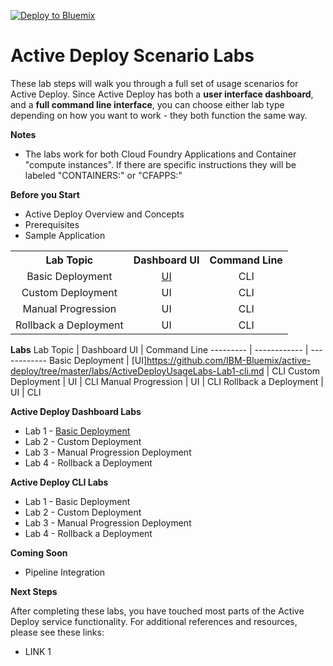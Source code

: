 [![Deploy to Bluemix](https://bluemix.net/deploy/button.png)](https://bluemix.net/deploy?repository=https://github.com/IBM-Bluemix/active-deploy-lab)

# Active Deploy Scenario Labs

These lab steps will walk you through a full set of usage scenarios for Active Deploy. Since Active Deploy has both a **user interface dashboard**, and a **full command line interface**, you can choose either lab type depending on how you want to work - they both function the same way.


**Notes**
* The labs work for both Cloud Foundry Applications and Container "compute instances". If there are specific instructions they will be labeled "CONTAINERS:" or "CFAPPS:"

**Before you Start**
* Active Deploy Overview and Concepts
* Prerequisites
* Sample Application

<table>
  <tbody>
    <tr>
      <th align="center">Lab Topic</th>
      <th align="center">Dashboard UI</th>
      <th align="center">Command Line</th>
    </tr>
    <tr>
      <td align="center">Basic Deployment</td>
      <td align="center"><a href="https://github.com/IBM-Bluemix/active-deploy/tree/master/labs/ActiveDeployUsageLabs-Lab1-cli.md">UI</a></td>
      <td align="center">CLI</td>
    </tr>
    <tr>
      <td align="center">Custom Deployment</td>
      <td align="center">UI</td>
      <td align="center">CLI</td>
    </tr>
    <tr>
      <td align="center">Manual Progression</td>
      <td align="center">UI</td>
      <td align="center">CLI</td>
    </tr>
    <tr>
      <td align="center">Rollback a Deployment</td>
      <td align="center">UI</td>
      <td align="center">CLI</td>
    </tr>
  </tbody>
</table>


**Labs**
Lab Topic | Dashboard UI | Command Line
--------- | ------------ | ------------
Basic Deployment | [UI]https://github.com/IBM-Bluemix/active-deploy/tree/master/labs/ActiveDeployUsageLabs-Lab1-cli.md | CLI
Custom Deployment | UI | CLI
Manual Progression | UI | CLI
Rollback a Deployment | UI | CLI

**Active Deploy Dashboard Labs**
* Lab 1 - [Basic Deployment](https://github.com/IBM-Bluemix/active-deploy/tree/master/labs/ActiveDeployUsageLabs-Lab1-cli.md)
* Lab 2 - Custom Deployment
* Lab 3 - Manual Progression Deployment
* Lab 4 - Rollback a Deployment

**Active Deploy CLI Labs**
* Lab 1 - Basic Deployment
* Lab 2 - Custom Deployment
* Lab 3 - Manual Progression Deployment
* Lab 4 - Rollback a Deployment

**Coming Soon**
* Pipeline Integration

**Next Steps**

After completing these labs, you have touched most parts of the Active Deploy service functionality. For additional references and resources, please see these links:

* LINK 1
